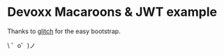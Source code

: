 Devoxx Macaroons & JWT example
==============================

Thanks to [glitch](https://glitch.com) for the easy bootstrap.

\ ゜o゜)ノ
